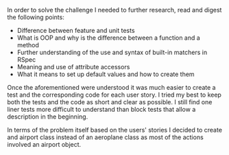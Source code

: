 In order to solve the challenge I needed to further research, read and digest the following points:
- Difference between feature and unit tests
- What is OOP and why is the difference between a function and a method
- Further understanding of the use and syntax of built-in matchers in RSpec
- Meaning and use of attribute accessors
- What it means to set up default values and how to create them

Once the aforementioned were understood it was much easier to create a test and the corresponding code for each user story. I tried my best to keep both the tests and the code as short and clear as possible. I still find one liner tests more difficult to understand than block tests that allow a description in the beginning. 

In terms of the problem itself based on the users' stories I decided to create and airport class instead of an aeroplane class as most of the actions involved an airport object.